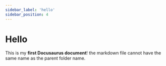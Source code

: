 ```yaml
---
sidebar_label: 'hello'
sidebar_position: 4
---
```


# Hello

This is my **first Docusaurus document**! the markdown file cannot have the same name as the parent folder name.